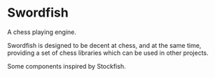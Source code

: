 # Swordfish

A chess playing engine.

Swordfish is designed to be decent at chess, and at the same time, providing
a set of chess libraries which can be used in other projects.

Some components inspired by Stockfish.
